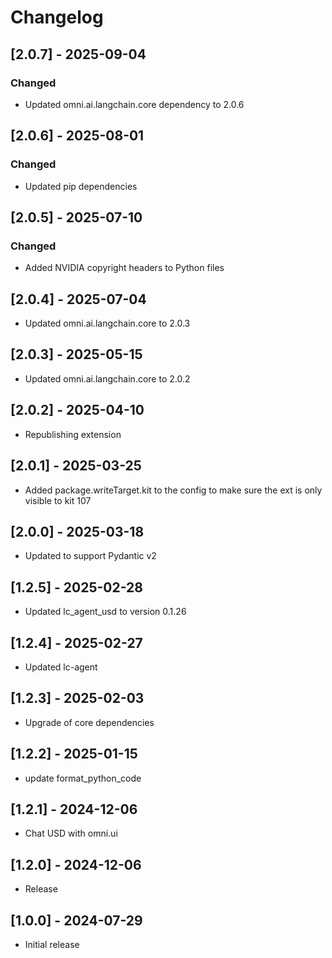 # Changelog

## [2.0.7] - 2025-09-04

### Changed
- Updated omni.ai.langchain.core dependency to 2.0.6

## [2.0.6] - 2025-08-01

### Changed
- Updated pip dependencies

## [2.0.5] - 2025-07-10

### Changed
- Added NVIDIA copyright headers to Python files

## [2.0.4] - 2025-07-04
- Updated omni.ai.langchain.core to 2.0.3

## [2.0.3] - 2025-05-15
- Updated omni.ai.langchain.core to 2.0.2

## [2.0.2] - 2025-04-10
- Republishing extension

## [2.0.1] - 2025-03-25
- Added package.writeTarget.kit to the config to make sure the ext is only visible to kit 107

## [2.0.0] - 2025-03-18
- Updated to support Pydantic v2

## [1.2.5] - 2025-02-28
- Updated lc_agent_usd to version 0.1.26

## [1.2.4] - 2025-02-27
- Updated lc-agent

## [1.2.3] - 2025-02-03
- Upgrade of core dependencies

## [1.2.2] - 2025-01-15
- update format_python_code

## [1.2.1] - 2024-12-06
- Chat USD with omni.ui

## [1.2.0] - 2024-12-06
- Release

## [1.0.0] - 2024-07-29
- Initial release
